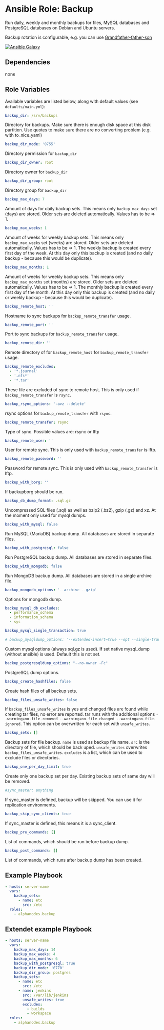 # Ansible Role: Backup

Run daily, weekly and monthly backups for files, MySQL databases and PostgreSQL databases on Debian and Ubuntu servers.

Backup rotation is configurable, e.g. you can use [Grandfather-father-son](https://en.wikipedia.org/wiki/Backup_rotation_scheme#Grandfather-father-son)

[![Ansible Galaxy](https://img.shields.io/badge/galaxy-alphanodes.backup-660198.svg)](https://galaxy.ansible.com/AlphaNodes/backup)

## Dependencies

  none

## Role Variables

Available variables are listed below, along with default values (see `defaults/main.yml`):

```yaml
backup_dir: /srv/backups
```

Directory for backups. Make sure there is enough disk space at this disk partition.
Use quotes to make sure there are no converting problem (e.g. with to_nice_yaml)

```yaml
backup_dir_mode: '0755'
```

Directory permission for `backup_dir`

```yaml
backup_dir_owner: root
```

Directory owner for `backup_dir`

```yaml
backup_dir_group: root
```

Directory group for `backup_dir`

```yaml
backup_max_days: 7
```

Amount of days for daily backup sets. This means only `backup_max_days` set (days) are stored. Older sets are deleted automatically. Values has to be => 1.

```yaml
backup_max_weeks: 1
```

Amount of weeks for weekly backup sets. This means only `backup_max_weeks` set (weeks) are stored. Older sets are deleted automatically. Values has to be => 1. The weekly backup is created every first day of the week. At this day only this backup is created (and no daily backup - because this would be duplicate).

```yaml
backup_max_months: 1
```

Amount of weeks for weekly backup sets. This means only `backup_max_months` set (months) are stored. Older sets are deleted automatically. Values has to be => 1. The monthly backup is created every first day of the month. At this day only this backup is created (and no daily or weekly backup - because this would be duplicate).

```yaml
backup_remote_host: ''
```

Hostname to sync backups for `backup_remote_transfer` usage.

```yaml
backup_remote_port: ''
```

Port to sync backups for `backup_remote_transfer` usage.

```yaml
backup_remote_dir: ''
```

Remote directory of for `backup_remote_host` for `backup_remote_transfer` usage.

```yaml
backup_remote_excludes:
  - '*.journal'
  - '.nfs*'
  - '*.tar'
```

These file are excluded of sync to remote host. This is only used if `backup_remote_transfer` is `rsync`.

```yaml
backup_rsync_options: '-avz --delete'
```

rsync options for `backup_remote_transfer` with `rsync`.

```yaml
backup_remote_transfer: rsync
```

Type of sync. Possible values are: rsync or lftp

```yaml
backup_remote_user: ''
```

User for remote sync. This is only used  with `backup_remote_transfer` is lftp.

```yaml
backup_remote_password: ''
```

Password for remote sync. This is only used  with `backup_remote_transfer` is lftp.

```yaml
backup_with_borg: ''
```

If backupborg should be run.

```yaml
backup_db_dump_format: .sql.gz
```

Uncompressed SQL files (.sql) as well as bzip2 (.bz2), gzip (.gz) and xz. At the moment only used for mysql dumps.

```yaml
backup_with_mysql: false
```

Run MySQL (MariaDB) backup dump. All databases are stored in separate files.

```yaml
backup_with_postgresql: false
```

Run PostgreSQL backup dump. All databases are stored in separate files.

```yaml
backup_with_mongodb: false
```

Run MongoDB backup dump. All databases are stored in a single archive file.

```yaml
backup_mongodb_options: '--archive --gzip'
```

Options for mongodb dump.

```yaml
backup_mysql_db_excludes:
  - performance_schema
  - information_schema
  - sys
```

```yaml
backup_mysql_single_transaction: true
```

```yaml
# backup_mysqldump_options: '--extended-insert=true --opt --single-transaction'
```

Custom mysql options (always sql.gz is used). If set native mysql_dump (without ansible) is used. Default this is not set.

```yaml
backup_postgresqldump_options: "--no-owner -Fc"
```

PostgreSQL dump options.

```yaml
backup_create_hashfiles: false
```

Create hash files of all backup sets.

```yaml
backup_files_unsafe_writes: false
```

If `backup_files_unsafe_writes` is yes and changed files are found while creating tar files, no error are reported. tar runs with the additional options `--warning=no-file-removed --warning=no-file-changed --warning=no-file-ignored`.
This option can be overwritten for each set with `unsafe_writes`.

```yaml
backup_sets: []
```

Backup sets for file backup. `name` is used as backup file name. `src` is the directory of file, which should be back uped. `unsafe_writes` overwrites `backup_files_unsafe_writes`. `excludes` is a list, which can be used to exclude files or directories.

```yaml
backup_one_per_day_limit: true
```

Create only one backup set per day. Existing backup sets of same day will be removed.

```yaml
#sync_master: anything
```

If sync_master is defined, backup will be skipped. You can use it for replication environments.

```yaml
backup_skip_sync_clients: true
```

If sync_master is defined, this means it is a sync_client.

```yaml
backup_pre_commands: []
```

List of commands, which should be run before backup dump.

```yaml
backup_post_commands: []
```

List of commands, which runs after backup dump has been created.

## Example Playbook

```yaml
- hosts: server-name
  vars:
    backup_sets:
      - name: etc
        src: /etc
  roles:
    - alphanodes.backup
```

## Extendet example Playbook

```yaml
- hosts: server-name
  vars:
    backup_max_days: 14
    backup_max_weeks: 4
    backup_max_months: 6
    backup_with_postgresql: true
    backup_dir_mode: '0770'
    backup_dir_group: postgres
    backup_sets:
      - name: etc
        src: /etc
      - name: jenkins
        src: /var/lib/jenkins
        unsafe_writes: true
        excludes:
          - builds
          - workspace
  roles:
    - alphanodes.backup
```
